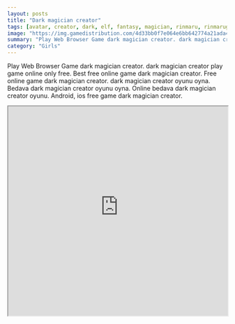 ```yaml
---
layout: posts
title: "Dark magician creator"
tags: [avatar, creator, dark, elf, fantasy, magician, rinmaru, rinmarugames, free, online, games, oyna, game, free, games, play, play, games]
image: "https://img.gamedistribution.com/4d33bb0f7e064e6bb642774a21ada4c9.jpg"
summary: "Play Web Browser Game dark magician creator. dark magician creator play game online only free. Best free online game dark magician creator. Free online game dark magician creator. dark magician creator oyunu oyna. Bedava dark magician creator oyunu oyna. Online bedava dark magician creator oyunu. Android, ios free game dark magician creator."
category: "Girls"
---
```


Play Web Browser Game dark magician creator. dark magician creator play game online only free. Best free online game dark magician creator. Free online game dark magician creator. dark magician creator oyunu oyna. Bedava dark magician creator oyunu oyna. Online bedava dark magician creator oyunu. Android, ios free game dark magician creator.

<iframe width="100%" height="480px;" src="https://flash.gamedistribution.com?game=4d33bb0f7e064e6bb642774a21ada4c9"></iframe>
